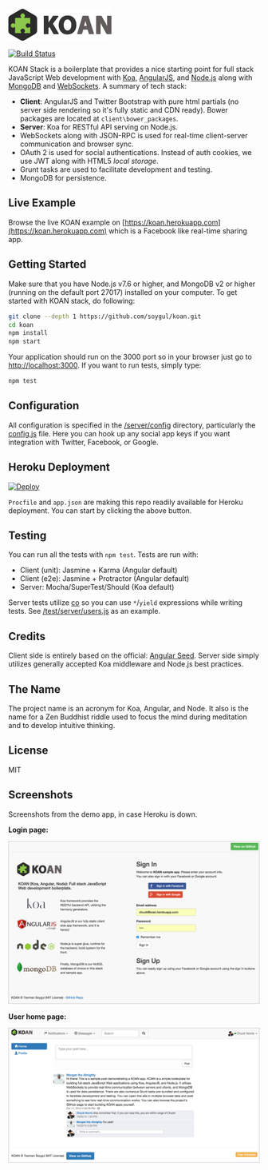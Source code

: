 [![KOAN](/client/images/koan.png)](https://koan.herokuapp.com)

[![Build Status](https://travis-ci.org/soygul/koan.svg?branch=master)](https://travis-ci.org/soygul/koan)

KOAN Stack is a boilerplate that provides a nice starting point for full stack JavaScript Web development with [Koa](https://github.com/koajs/koa), [AngularJS](http://angularjs.org/), and [Node.js](http://www.nodejs.org/) along with [MongoDB](https://www.mongodb.org/) and [WebSockets](https://developer.mozilla.org/en/docs/WebSockets). A summary of tech stack:
* **Client**: AngularJS and Twitter Bootstrap with pure html partials (no server side rendering so it's fully static and CDN ready). Bower packages are located at `client\bower_packages`.
* **Server**: Koa for RESTful API serving on Node.js.
* WebSockets along with JSON-RPC is used for real-time client-server communication and browser sync.
* OAuth 2 is used for social authentications. Instead of auth cookies, we use JWT along with HTML5 *local storage*.
* Grunt tasks are used to facilitate development and testing.
* MongoDB for persistence.

## Live Example
Browse the live KOAN example on [https://koan.herokuapp.com](https://koan.herokuapp.com) which is a Facebook like real-time sharing app.

## Getting Started
Make sure that you have Node.js v7.6 or higher, and MongoDB v2 or higher (running on the default port 27017) installed on your computer. To get started with KOAN stack, do following:

```bash
git clone --depth 1 https://github.com/soygul/koan.git
cd koan
npm install
npm start
```

Your application should run on the 3000 port so in your browser just go to [http://localhost:3000](http://localhost:3000). If you want to run tests, simply type:

```bash
npm test
```

## Configuration
All configuration is specified in the [/server/config](/server/config/) directory, particularly the [config.js](/server/config/config.js) file. Here you can hook up any social app keys if you want integration with Twitter, Facebook, or Google.

## Heroku Deployment
[![Deploy](https://www.herokucdn.com/deploy/button.svg)](https://heroku.com/deploy)

`Procfile` and `app.json` are making this repo readily available for Heroku deployment. You can start by clicking the above button.

## Testing
You can run all the tests with `npm test`. Tests are run with:
* Client (unit): Jasmine + Karma (Angular default)
* Client (e2e): Jasmine + Protractor (Angular default)
* Server: Mocha/SuperTest/Should (Koa default)

Server tests utilize [co](https://github.com/tj/co) so you can use `*`/`yield` expressions while writing tests. See [/test/server/users.js](/test/server/users.js) as an example.

## Credits
Client side is entirely based on the official: [Angular Seed](https://github.com/angular/angular-seed). Server side simply utilizes generally accepted Koa middleware and Node.js best practices.

## The Name
The project name is an acronym for Koa, Angular, and Node. It also is the name for a Zen Buddhist riddle used to focus the mind during meditation and to develop intuitive thinking.

## License
MIT

## Screenshots
Screenshots from the demo app, in case Heroku is down.

**Login page:**

![Login Page](/client/images/scrshot_login.png)

**User home page:**

![Home Page](/client/images/scrshot_home.png)
